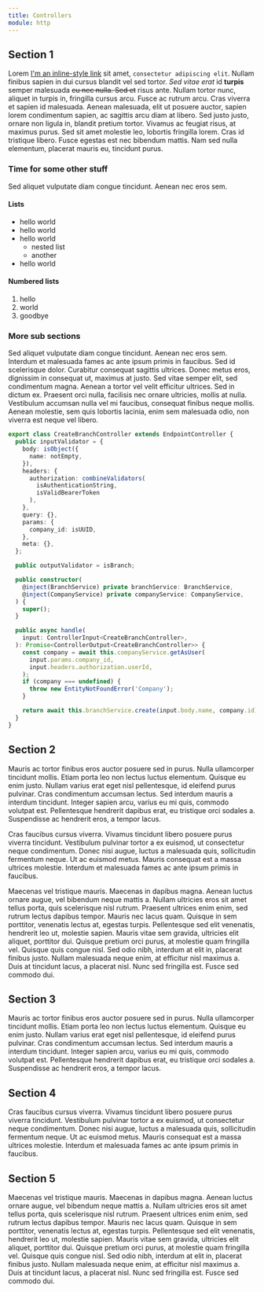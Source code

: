 ```yaml
---
title: Controllers
module: http
---
```

## Section 1

Lorem [I'm an inline-style link](https://www.google.com) sit amet, `consectetur adipiscing elit`. Nullam finibus sapien in dui cursus blandit vel sed tortor. *Sed vitae erat* id **turpis** semper malesuada ~~eu nec nulla. Sed et~~ risus ante. Nullam tortor nunc, aliquet in turpis in, fringilla cursus arcu. Fusce ac rutrum arcu. Cras viverra et sapien id malesuada. Aenean malesuada, elit ut posuere auctor, sapien lorem condimentum sapien, ac sagittis arcu diam at libero. Sed justo justo, ornare non ligula in, blandit pretium tortor. Vivamus ac feugiat risus, at maximus purus. Sed sit amet molestie leo, lobortis fringilla lorem. Cras id tristique libero. Fusce egestas est nec bibendum mattis. Nam sed nulla elementum, placerat mauris eu, tincidunt purus.

### Time for some other stuff

Sed aliquet vulputate diam congue tincidunt. Aenean nec eros sem.

#### Lists

- hello world
- hello world
- hello world
  - nested list
  - another
- hello world

#### Numbered lists

1. hello
2. world
3. goodbye

### More sub sections

Sed aliquet vulputate diam congue tincidunt. Aenean nec eros sem. Interdum et malesuada fames ac ante ipsum primis in faucibus. Sed id scelerisque dolor. Curabitur consequat sagittis ultrices. Donec metus eros, dignissim in consequat ut, maximus at justo. Sed vitae semper elit, sed condimentum magna. Aenean a tortor vel velit efficitur ultrices. Sed in dictum ex. Praesent orci nulla, facilisis nec ornare ultricies, mollis at nulla. Vestibulum accumsan nulla vel mi faucibus, consequat finibus neque mollis. Aenean molestie, sem quis lobortis lacinia, enim sem malesuada odio, non viverra est neque vel libero.

```typescript
export class CreateBranchController extends EndpointController {
  public inputValidator = {
    body: isObject({
      name: notEmpty,
    }),
    headers: {
      authorization: combineValidators(
        isAuthenticationString,
        isValidBearerToken
      ),
    },
    query: {},
    params: {
      company_id: isUUID,
    },
    meta: {},
  };

  public outputValidator = isBranch;

  public constructor(
    @inject(BranchService) private branchService: BranchService,
    @inject(CompanyService) private companyService: CompanyService,
  ) {
    super();
  }

  public async handle(
    input: ControllerInput<CreateBranchController>,
  ): Promise<ControllerOutput<CreateBranchController>> {
    const company = await this.companyService.getAsUser(
      input.params.company_id,
      input.headers.authorization.userId,
    );
    if (company === undefined) {
      throw new EntityNotFoundError('Company');
    }

    return await this.branchService.create(input.body.name, company.id);
  }
}
```

## Section 2

Mauris ac tortor finibus eros auctor posuere sed in purus. Nulla ullamcorper tincidunt mollis. Etiam porta leo non lectus luctus elementum. Quisque eu enim justo. Nullam varius erat eget nisl pellentesque, id eleifend purus pulvinar. Cras condimentum accumsan lectus. Sed interdum mauris a interdum tincidunt. Integer sapien arcu, varius eu mi quis, commodo volutpat est. Pellentesque hendrerit dapibus erat, eu tristique orci sodales a. Suspendisse ac hendrerit eros, a tempor lacus.

Cras faucibus cursus viverra. Vivamus tincidunt libero posuere purus viverra tincidunt. Vestibulum pulvinar tortor a ex euismod, ut consectetur neque condimentum. Donec nisi augue, luctus a malesuada quis, sollicitudin fermentum neque. Ut ac euismod metus. Mauris consequat est a massa ultrices molestie. Interdum et malesuada fames ac ante ipsum primis in faucibus.

Maecenas vel tristique mauris. Maecenas in dapibus magna. Aenean luctus ornare augue, vel bibendum neque mattis a. Nullam ultricies eros sit amet tellus porta, quis scelerisque nisl rutrum. Praesent ultrices enim enim, sed rutrum lectus dapibus tempor. Mauris nec lacus quam. Quisque in sem porttitor, venenatis lectus at, egestas turpis. Pellentesque sed elit venenatis, hendrerit leo ut, molestie sapien. Mauris vitae sem gravida, ultricies elit aliquet, porttitor dui. Quisque pretium orci purus, at molestie quam fringilla vel. Quisque quis congue nisl. Sed odio nibh, interdum at elit in, placerat finibus justo. Nullam malesuada neque enim, at efficitur nisl maximus a. Duis at tincidunt lacus, a placerat nisl. Nunc sed fringilla est. Fusce sed commodo dui.

## Section 3

Mauris ac tortor finibus eros auctor posuere sed in purus. Nulla ullamcorper tincidunt mollis. Etiam porta leo non lectus luctus elementum. Quisque eu enim justo. Nullam varius erat eget nisl pellentesque, id eleifend purus pulvinar. Cras condimentum accumsan lectus. Sed interdum mauris a interdum tincidunt. Integer sapien arcu, varius eu mi quis, commodo volutpat est. Pellentesque hendrerit dapibus erat, eu tristique orci sodales a. Suspendisse ac hendrerit eros, a tempor lacus.

## Section 4

Cras faucibus cursus viverra. Vivamus tincidunt libero posuere purus viverra tincidunt. Vestibulum pulvinar tortor a ex euismod, ut consectetur neque condimentum. Donec nisi augue, luctus a malesuada quis, sollicitudin fermentum neque. Ut ac euismod metus. Mauris consequat est a massa ultrices molestie. Interdum et malesuada fames ac ante ipsum primis in faucibus.

## Section 5

Maecenas vel tristique mauris. Maecenas in dapibus magna. Aenean luctus ornare augue, vel bibendum neque mattis a. Nullam ultricies eros sit amet tellus porta, quis scelerisque nisl rutrum. Praesent ultrices enim enim, sed rutrum lectus dapibus tempor. Mauris nec lacus quam. Quisque in sem porttitor, venenatis lectus at, egestas turpis. Pellentesque sed elit venenatis, hendrerit leo ut, molestie sapien. Mauris vitae sem gravida, ultricies elit aliquet, porttitor dui. Quisque pretium orci purus, at molestie quam fringilla vel. Quisque quis congue nisl. Sed odio nibh, interdum at elit in, placerat finibus justo. Nullam malesuada neque enim, at efficitur nisl maximus a. Duis at tincidunt lacus, a placerat nisl. Nunc sed fringilla est. Fusce sed commodo dui.

